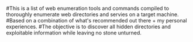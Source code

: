 #This is a list of web enumeration tools and commands compiled to thoroughly enumerate web directories and servies on a target machine.
#Based on a combination of what's recommended out there + my personal experiences.
#The objective is to discover all hidden directories and exploitable information while leaving no stone unturned.


  
